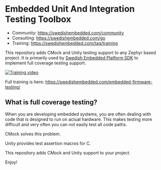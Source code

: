 # Embedded Unit And Integration Testing Toolbox

- Community: https://swedishembedded.com/community
- Consulting: https://swedishembedded.com/go
- Training: https://swedishembedded.com/tag/training

This repository adds CMock and Unity testing support to any Zephyr based
project. It is primarily used by [Swedish Embedded Platform
SDK](https://github.com/swedishembedded/sdk) to implement full coverage testing
support.

[![Training video](https://img.youtube.com/vi/094KENQHDYM/0.jpg)](https://www.youtube.com/watch?v=094KENQHDYM)

Full training is here: https://swedishembedded.com/embedded-firmware-testing/

## What is full coverage testing?

When you are developing embedded systems, you are often dealing with code that
is designed to run on actual hardware. This makes testing more difficult and
very often you can not easily test all code paths.

CMock solves this problem.

Unity provides test assertion macros for C.

This repository adds CMock and Unity support to your project.

Enjoy!
